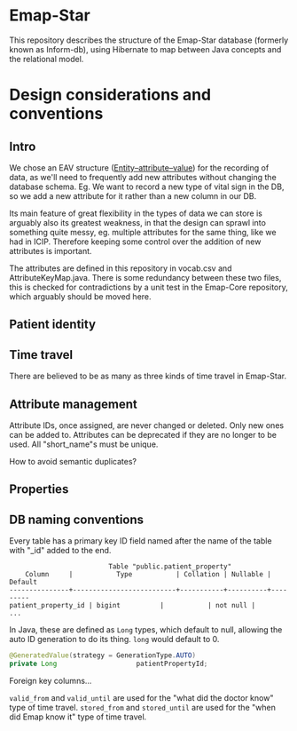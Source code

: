# Emap-Star

This repository describes the structure of the Emap-Star database (formerly known as Inform-db), using Hibernate to map between Java concepts and the relational model.


# Design considerations and conventions

## Intro

We chose an EAV structure ([Entity–attribute–value](https://en.wikipedia.org/wiki/Entity%E2%80%93attribute%E2%80%93value_model)) for the recording of data, as we'll need to frequently add new attributes without changing the database schema. Eg. We want to record a new type of vital sign in the DB, so we add a new attribute for it rather than a new column in our DB.

Its main feature of great flexibility in the types of data we can store is arguably also its greatest weakness, in that the design can sprawl into something quite messy, eg. multiple attributes for the same thing, like we had in ICIP. Therefore keeping some control over the addition of new attributes is important.

The attributes are defined in this repository in vocab.csv and AttributeKeyMap.java. There is some redundancy between these two files, this is checked for contradictions by a unit test in the Emap-Core repository, which arguably should be moved here.

## Patient identity


## Time travel

There are believed to be as many as three kinds of time travel in Emap-Star.

## Attribute management

Attribute IDs, once assigned, are never changed or deleted. Only new ones can be added to. Attributes can be deprecated if they are no longer to be used. All "short_name"s must be unique.

How to avoid semantic duplicates?

## Properties



## DB naming conventions

Every table has a primary key ID field named after the name of the table with "_id" added to the end.

```
                         Table "public.patient_property"
    Column     |           Type           | Collation | Nullable | Default
---------------+--------------------------+-----------+----------+---------
patient_property_id | bigint          |           | not null |
...
```

In Java, these are defined as `Long` types, which default to null, allowing the auto ID generation to do its thing. `long` would default to 0.

```java
@GeneratedValue(strategy = GenerationType.AUTO)
private Long                    patientPropertyId;
```

Foreign key columns...

`valid_from` and `valid_until` are used for the "what did the doctor know" type of time travel.
`stored_from` and `stored_until` are used for the "when did Emap know it" type of time travel.